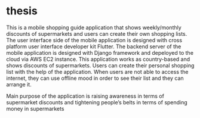 # thesis

This is a mobile shopping guide application that shows weekly/monthly 
discounts of supermarkets and users can create their own shopping lists. The user 
interface side of the mobile application is designed with cross platform user interface 
developer kit Flutter. The backend server of the mobile application is designed with 
Django framework and depeloyed to the cloud via AWS EC2 instance. This 
application works as country-based and shows discounts of supermarkets. Users can 
create their personal shopping list with the help of the application. When users are not 
able to access the internet, they can use offline mood in order to see their list and they 
can arrange it. 

Main purpose of the application is raising awareness in terms of supermarket 
discounts and tightening people’s belts in terms of spending money in supermarkets
